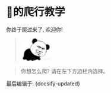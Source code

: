 # 👴的爬行教学
你终于爬过来了, 欢迎你!
> ![img](climb.gif)
<!-- > [cli2mb](ad.mp4 ':include :type=video width=100% height=400px') -->
<!-- [cinwell website](https://cinwell.com ':include :type=iframe width=100%') -->
> 你想怎么爬? 请在左下方边栏内选择。







最后编辑于: {docsify-updated}